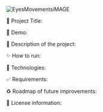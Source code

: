 
![EyesMovementsiMAGE](https://user-images.githubusercontent.com/101289219/170180214-e94ad46a-d366-4558-a5a9-6e24045ff2c0.jpg)

📌 Project Title:

👀  Demo:

🎯 Description of the project:

✨ How to run:

🚀 Technologies:

✅ Requirements:

♻️ Roadmap of future improvements:

🌱 License information:
